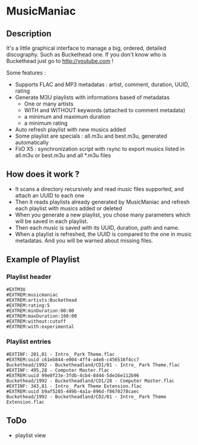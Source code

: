 # MusicManiac

## Description

It's a little graphical interface to manage a big, ordered, detailed discography. Such as Buckethead one.
If you don't know who is Buckethead just go to http://youtube.com !

Some features :

* Supports FLAC and MP3 metadatas : artist, comment, duration, UUID, rating
* Generate M3U playlists with informations based of metadatas
  * One or many artists
  * WITH and WITHOUT keywords (attached to comment metadata)
  * a minimum and maximum duration
  * a minimum rating
* Auto refresh playlist with new musics added
* Some playlist are specials : all.m3u and best.m3u, generated automatically
* FiiO X5 : synchronization script with rsync to export musics listed in all.m3u or best.m3u and all *.m3u files

## How does it work ?

* It scans a directory recursively and read music files supported, and attach an UUID to each one
* Then it reads playlists already generated by MusicManiac and refresh each playlist with musics added or deleted
* When you generate a new playlist, you chose many parameters which will be saved in each playlist.
* Then each music is saved with its UUID, duration, path and name.
* When a playlist is refreshed, the UUID is compared to the one in music metadatas. And you will be warned about missing files.

## Example of Playlist

### Playlist header

```
#EXTM3U
#EXTREM:musicmaniac
#EXTREM:artists:Buckethead
#EXTREM:rating:5
#EXTREM:minDuration:00:00
#EXTREM:maxDuration:100:00
#EXTREM:without:cutoff
#EXTREM:with:experimental
```

### Playlist entries

```
#EXTINF: 201,01 - Intro_ Park Theme.flac
#EXTREM:uuid c61eb844-e004-4ff4-a4e8-c456516f4cc7
Buckethead/1992 - Bucketheadland/CD1/01 - Intro_ Park Theme.flac
#EXTINF: 495,28 - Computer Master.flac
#EXTREM:uuid 99e0f23e-3fdb-4cb4-8d44-5de16e112b96
Buckethead/1992 - Bucketheadland/CD1/28 - Computer Master.flac
#EXTINF: 343,01 - Intro_ Park Theme Extension.flac
#EXTREM:uuid b9af5285-449b-4a1a-896d-f8670278caec
Buckethead/1992 - Bucketheadland/CD2/01 - Intro_ Park Theme Extension.flac
```

## ToDo

- playlist view
